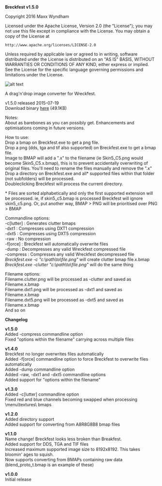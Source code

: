 **Breckfest v1.5.0**

Copyright 2016 Maxx Wyndham

Licensed under the Apache License, Version 2.0 (the "License");
you may not use this file except in compliance with the License.
You may obtain a copy of the License at

    http://www.apache.org/licenses/LICENSE-2.0

Unless required by applicable law or agreed to in writing, software
distributed under the License is distributed on an "AS IS" BASIS,
WITHOUT WARRANTIES OR CONDITIONS OF ANY KIND, either express or implied.
See the License for the specific language governing permissions and
limitations under the License.

![alt text](http://www.toxic-ragers.co.uk/images/misc/breckfest.png "Breckfest")

A drag'n'drop image converter for Wreckfest.

v1.5.0 released 2015-07-19  
Download binary [here](http://www.toxic-ragers.co.uk/files/tools/breckfest/Breckfest.v1.5.0.zip) (49.1KB)

Notes:  
About as barebones as you can possibly get.  Enhancements and optimisations coming in future versions.

How to use:  
Drop a bmap on Breckfest.exe to get a png file.  
Drop a png (dds, tga and tif also supported) on Breckfest.exe to get a bmap file.  
Image to BMAP will add a ".x" to the filename (ie Skin5_C5.png would become Skin5_C5.x.bmap), this is to prevent accidentally overwriting of original files. You'll need to rename the files manually and remove the ".x"  
Drop a directory on Breckfest.exe and all* supported files within that folder (not subfolders) will be processed.  
Doubleclicking Breckfest will process the current directory.

\* Files are sorted alphabetically and only the first supported extension will be processed.  ie, if skin5_c5.bmap is processed Breckfest will ignore skin5_c5.png.  Or, put another way, BMAP > PNG will be prioritised over PNG > BMAP

Commandline options:  
-c[lutter] : Generates clutter bmaps  
-dxt1 : Compresses using DXT1 compression  
-dxt5 : Compresses using DXT5 compression  
-raw : No compression  
-f[orce] : Breckfest will automatically overwrite files  
-dump : Decompresses any valid Wreckfest compressed file  
-compress : Compresses any valid Wreckfest decompressed file  
_Breckfest.exe -c "c:\path\to\file.png"_ will create clutter bmap file.x.bmap  
_Breckfest.exe -clutter "c:\path\to\file.png"_ will do the same thing

Filename options:  
Filename.clutter.png will be processed as -clutter and saved as Filename.x.bmap  
Filename.dxt1.png will be processed as -dxt1 and saved as Filename.x.bmap  
Filename.dxt5.png will be processed as -dxt5 and saved as Filename.x.bmap  
And so on

**Changelog**

**v1.5.0**  
Added -compress commandline option  
Fixed "options within the filename" carrying across multiple files

**v1.4.0**  
Breckfest no longer overwrites files automatically  
Added -f[orce] commandline option to force Breckfest to overwrite files automatically  
Added -dump commandline option  
Added -raw, -dxt1 and -dxt5 commandline options  
Added support for "options within the filename"

**v1.3.0**  
Added -c[lutter] commandline option  
Fixed red and blue channels becoming swapped when processing \menu\textures\ bmaps

**v1.2.0**  
Added directory support  
Added support for converting from A8R8G8B8 bmap files

**v1.1.0**  
Name change!  Breckfest looks less broken than Breakfest.  
Added support for DDS, TGA and TIF files  
Increased maximum supported image size to 8192x8192.  This takes bloomin' ages to squish.  
Now supports converting from BMAPs containing raw data (blend_proto_t.bmap is an example of these)

**v1.0.0**  
Initial release
